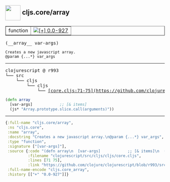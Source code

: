 ## <img width="48px" valign="middle" src="http://i.imgur.com/Hi20huC.png"> cljs.core/array

 <table border="1">
<tr>
<td>function</td>
<td><a href="https://github.com/cljsinfo/api-refs/tree/0.0-927"><img valign="middle" alt="[+] 0.0-927" src="https://img.shields.io/badge/+-0.0--927-lightgrey.svg"></a> </td>
</tr>
</table>

 <samp>
(__array__ var-args)<br>
</samp>

```
Creates a new javascript array.
@param {...*} var_args
```

---

 <pre>
clojurescript @ r993
└── src
    └── cljs
        └── cljs
            └── <ins>[core.cljs:71-75](https://github.com/clojure/clojurescript/blob/r993/src/cljs/cljs/core.cljs#L71-L75)</ins>
</pre>

```clj
(defn array
  [var-args]            ;; [& items]
  (js* "Array.prototype.slice.call(arguments)"))
```


---

```clj
{:full-name "cljs.core/array",
 :ns "cljs.core",
 :name "array",
 :docstring "Creates a new javascript array.\n@param {...*} var_args",
 :type "function",
 :signature ["[var-args]"],
 :source {:code "(defn array\n  [var-args]            ;; [& items]\n  (js* \"Array.prototype.slice.call(arguments)\"))",
          :filename "clojurescript/src/cljs/cljs/core.cljs",
          :lines [71 75],
          :link "https://github.com/clojure/clojurescript/blob/r993/src/cljs/cljs/core.cljs#L71-L75"},
 :full-name-encode "cljs.core_array",
 :history [["+" "0.0-927"]]}

```
